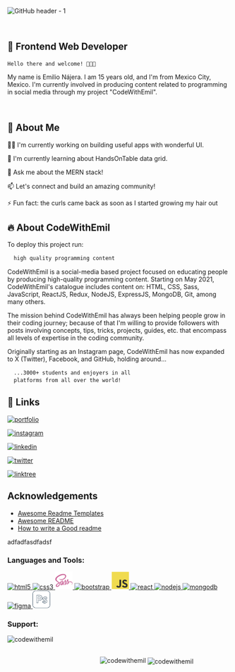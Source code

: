 ![GitHub header - 1](https://user-images.githubusercontent.com/96463540/150668260-8beb10a1-e9a1-46c5-b9e3-5e453c7f13f7.png)

<br>

## 🚀 Frontend Web Developer 
    Hello there and welcome! 🧑🏻‍💻

My name is Emilio Nájera. I am 15 years old, and I'm from Mexico City, Mexico. I'm currently involved in producing content related to programming in social media through my project "CodeWithEmil".

<br>

## 🥑 About Me
  👩‍💻 I'm currently working on building useful apps with wonderful UI.

  🧠 I'm currently learning about HandsOnTable data grid.

💬 Ask me about the MERN stack!

📫 Let's connect and build an amazing community!

⚡️ Fun fact: the curls came back as soon as I started growing my hair out


## 🔥 About CodeWithEmil

To deploy this project run:

```bash
  high quality programming content
```

CodeWithEmil is a social-media based project focused on educating people by producing high-quality programming content. Starting on May 2021, CodeWithEmil's catalogue includes content on: HTML, CSS, Sass, JavaScript, ReactJS, Redux, NodeJS, ExpressJS, MongoDB, Git, among many others.

The mission behind CodeWithEmil has always been helping people grow in their coding journey; because of that I'm willing to provide followers with posts involving concepts, tips, tricks, projects, guides, etc. that encompass all levels of expertise in the coding community.

Originally starting as an Instagram page, CodeWithEmil has now expanded to X (Twitter), Facebook, and GitHub, holding around... 

```bash
  ...3000+ students and enjoyers in all 
  platforms from all over the world!
```
## 🔗 Links
[![portfolio](https://img.shields.io/badge/my_portfolio-ff6257?style=for-the-badge&logo=ko-fi&logoColor=white)](https://emiilionajera.netlify.app)

[![instagram](https://img.shields.io/badge/instagram-D83F6B?style=for-the-badge&logo=instagram&logoColor=white)](https://instagram.com/codewithemil)

[![linkedin](https://img.shields.io/badge/linkedin-0A66C2?style=for-the-badge&logo=linkedin&logoColor=white)](https://www.linkedin.com/in/emilionajera)

[![twitter](https://img.shields.io/badge/twitter-1DA1F2?style=for-the-badge&logo=twitter&logoColor=white)](https://twitter.com/codewithemil)

[![linktree](https://img.shields.io/badge/Linktree-2bbd53?style=for-the-badge&logo=linktree&logoColor=white)](https://linktr.ee/codewithemil)

## Acknowledgements

 - [Awesome Readme Templates](https://awesomeopensource.com/project/elangosundar/awesome-README-templates)
 - [Awesome README](https://github.com/matiassingers/awesome-readme)
 - [How to write a Good readme](https://bulldogjob.com/news/449-how-to-write-a-good-readme-for-your-github-project)

adfadfasdfadsf




<h3 align="left">Languages and Tools:</h3>
<p align="left"> <a href="https://www.w3.org/html/" target="_blank" rel="noreferrer"> <img src="https://upload.wikimedia.org/wikipedia/commons/thumb/3/38/HTML5_Badge.svg/800px-HTML5_Badge.svg.png" alt="html5" width="40" height="40"/> </a> <a href="https://www.w3schools.com/css/" target="_blank" rel="noreferrer"> <img src="https://upload.wikimedia.org/wikipedia/commons/thumb/6/62/CSS3_logo.svg/1200px-CSS3_logo.svg.png" alt="css3" width="40" height="40"/> </a> <a href="https://sass-lang.com" target="_blank" rel="noreferrer"> <img src="https://raw.githubusercontent.com/devicons/devicon/master/icons/sass/sass-original.svg" alt="sass" width="40" height="40"/> </a> <a href="https://getbootstrap.com" target="_blank" rel="noreferrer"> <img src="https://upload.wikimedia.org/wikipedia/commons/thumb/b/b2/Bootstrap_logo.svg/2560px-Bootstrap_logo.svg.png" alt="bootstrap" width="50" height="40"/> </a> <a href="https://developer.mozilla.org/en-US/docs/Web/JavaScript" target="_blank" rel="noreferrer"> <img src="https://raw.githubusercontent.com/devicons/devicon/master/icons/javascript/javascript-original.svg" alt="javascript" width="40" height="40"/> </a> <a href="https://reactjs.org/" target="_blank" rel="noreferrer"> <img src="https://upload.wikimedia.org/wikipedia/commons/thumb/a/a7/React-icon.svg/800px-React-icon.svg.png" alt="react" width="50" height="40"/> </a> <a href="https://nodejs.org" target="_blank" rel="noreferrer"> <img src="https://cdn.iconscout.com/icon/free/png-256/free-nodejs-1-226034.png" alt="nodejs" width="40" height="40"/> </a> <a href="https://www.mongodb.com/" target="_blank" rel="noreferrer"> <img src="https://seeklogo.com/images/M/mongodb-logo-D13D67C930-seeklogo.com.png" alt="mongodb" width="40" height="40"/> </a>  <a href="https://www.figma.com/" target="_blank" rel="noreferrer"> <img src="https://www.vectorlogo.zone/logos/figma/figma-icon.svg" alt="figma" width="40" height="40"/> </a> <a href="https://www.photoshop.com/en" target="_blank" rel="noreferrer"> <img src="https://raw.githubusercontent.com/devicons/devicon/master/icons/photoshop/photoshop-line.svg" alt="photoshop" width="40" height="40"/> </a>   </p>

<h3 align="left">Support:</h3>
<p><a href="https://www.buymeacoffee.com/codewithemil"> <img align="left" src="https://cdn.buymeacoffee.com/buttons/v2/default-yellow.png" height="50" width="210" alt="codewithemil" /></a></p><br><br>

<p><img align="left" src="https://github-readme-stats.vercel.app/api/top-langs?username=codewithemil&show_icons=true&locale=en&layout=compact" alt="codewithemil" /></p>

<p>&nbsp;<img align="center" src="https://github-readme-stats.vercel.app/api?username=codewithemil&show_icons=true&locale=en" alt="codewithemil" /></p>

